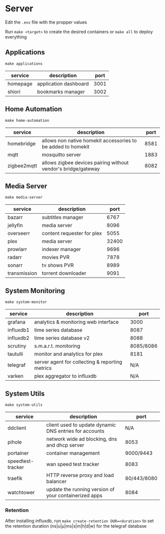 # Server

Edit the `.env` file with the propper values

Run `make <target>` to create the desired containers or `make all` to deploy everything

## Applications

`make applications`

| service  | description           | port |
| -------- | --------------------- | ---- |
| homepage | application dashboard | 3001 |
| shiori   | bookmarks manager     | 3002 |

## Home Automation

`make home-automation`

| service     | description                                                   | port |
| ----------- | ------------------------------------------------------------- | ---- |
| homebridge  | allows non native homekit accessories to be added to homekit  | 8581 |
| mqtt        | mosquitto server                                              | 1883 |
| zigbee2mqtt | allows zigbee devices pairing without vendor's bridge/gateway | 8082 |

## Media Server

`make media-server`

| service      | description                | port  |
| ------------ | -------------------------- | ----- |
| bazarr       | subtitles manager          | 6767  |
| jellyfin     | media server               | 8096  |
| overseerr    | content requester for plex | 5055  |
| plex         | media server               | 32400 |
| prowlarr     | indexer manager            | 9696  |
| radarr       | movies PVR                 | 7878  |
| sonarr       | tv shows PVR               | 8989  |
| transmission | torrent downloader         | 9091  |

## System Monitoring

`make system-monitor`

| service   | description                                     | port      |
| --------- | ----------------------------------------------- | --------- |
| grafana   | analytics & monitoring web interface            | 3000      |
| influxdb1 | time series database                            | 8087      |
| influxdb2 | time series database v2                         | 8088      |
| scrutiny  | s.m.a.r.t. monitoring                           | 8085/8086 |
| tautulli  | monitor and analytics for plex                  | 8181      |
| telegraf  | server agent for collecting & reporting metrics | N/A       |
| varken    | plex aggregator to influxdb                     | N/A       |

## System Utils

`make system-utils`

| service           | description                                            | port        |
| ----------------- | ------------------------------------------------------ | ----------- |
| ddclient          | client used to update dynamic DNS entries for accounts | N/A         |
| pihole            | network wide ad blocking, dns and dhcp server          | 8053        |
| portainer         | container management                                   | 9000/9443   |
| speedtest-tracker | wan speed test tracker                                 | 8083        |
| traefik           | HTTP reverse proxy and load balancer                   | 80/443/8080 |
| watchtower        | update the running version of your containerized apps  | 8084        |

### Retention

After installing influxdb, run `make create-retention DUR=<duration>` to set the retention duration (ns|u|µ|ms|s|m|h|d|w) for the telegraf database
